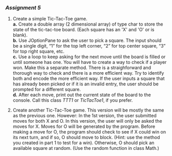 
### _Assignment 5_

1.  Create a simple Tic-Tac-Toe game.  
  **a.** Create a double array (2 dimensional array) of type char to store the state of the tic-tac-toe board. (Each square has an 'X' and 'O' or is blank).  
  **b.** Use JOptionPane to ask the user to pick a square. The input should be a single digit, “1” for the top left corner, “2” for top center square, “3” for top right square, etc.  
  **c.** Use a loop to keep asking for the next move until the board is filled or until someone has one. You will have to create a way to check if a player won. Make this a separate method. There is a straighforward and thorough way to check and there is a more efficient way. Try to identify both and encode the more efficient way. If the user inputs a square that has already been picked or if it is an invalid entry, the user should be prompted for a different square.  
  **d.** After each move, print out the current state of the board to the console. Call this class _TTT1_ or _TicTacToe1_, if you prefer.  

2.  Create another Tic-Tac-Toe game. This version will be mostly the same as the previous one.  However: In the 1st version, the user submitted moves for both X and O. In this version, the user will only be asked the moves for X. Moves for O will be generated by the program. Before making a move for O, the program should check to see if X could win on its next turn, and if so, O should move to block. (Hint: use the method you created in part 1 to test for a win).  Otherwise, O should pick an available square at random. (Use the random function in class Math.)

